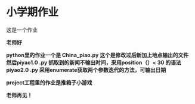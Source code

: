 # 小学期作业
这是一个作业

**老师好**

**python里的作业一个是 China_piao.py 这个是修改过后新加上地点输出的文件
然后piyao1.0 .py 抓取到的新闻不输出时间，采用position（）< 30 的语法
piyao2.0 .py 采用enumerate获取两个参数迭代的方法，可输出日期**

**project工程里的作业是推箱子小游戏**

**老师再见！**
